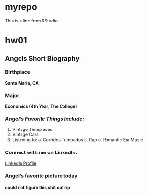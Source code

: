 # myrepo
This is a line from RStudio.

# hw01
## **Angels Short Biography**

### Birthplace
**Santa Maria, CA**

### Major
**Economics (4th Year, The College)**

### *Angel's Favorite Things Include:*
1. Vintage Timepieces
2. Vintage Cars
3. Listening to:
  a. Corridos Tumbados
  b. Rap
  c. Romantic Era Music
  
### Connect with me on LinkedIn:
[LinkedIn Profile](https://www.linkedin.com/in/angelesalazar/)

### Angel's favorite picture today
#### could not figure this shit out rip